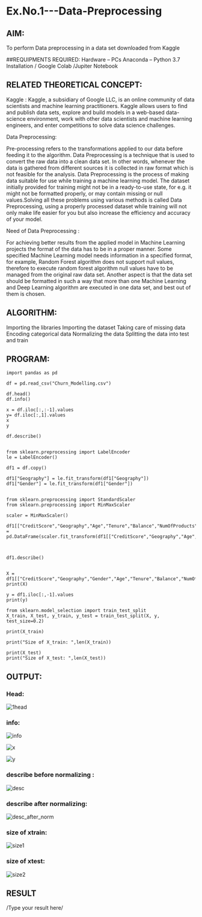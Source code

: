 # Ex.No.1---Data-Preprocessing
## AIM:

To perform Data preprocessing in a data set downloaded from Kaggle

##REQUIPMENTS REQUIRED:
Hardware – PCs
Anaconda – Python 3.7 Installation / Google Colab /Jupiter Notebook

## RELATED THEORETICAL CONCEPT:

Kaggle :
Kaggle, a subsidiary of Google LLC, is an online community of data scientists and machine learning practitioners. Kaggle allows users to find and publish data sets, explore and build models in a web-based data-science environment, work with other data scientists and machine learning engineers, and enter competitions to solve data science challenges.

Data Preprocessing:

Pre-processing refers to the transformations applied to our data before feeding it to the algorithm. Data Preprocessing is a technique that is used to convert the raw data into a clean data set. In other words, whenever the data is gathered from different sources it is collected in raw format which is not feasible for the analysis.
Data Preprocessing is the process of making data suitable for use while training a machine learning model. The dataset initially provided for training might not be in a ready-to-use state, for e.g. it might not be formatted properly, or may contain missing or null values.Solving all these problems using various methods is called Data Preprocessing, using a properly processed dataset while training will not only make life easier for you but also increase the efficiency and accuracy of your model.

Need of Data Preprocessing :

For achieving better results from the applied model in Machine Learning projects the format of the data has to be in a proper manner. Some specified Machine Learning model needs information in a specified format, for example, Random Forest algorithm does not support null values, therefore to execute random forest algorithm null values have to be managed from the original raw data set.
Another aspect is that the data set should be formatted in such a way that more than one Machine Learning and Deep Learning algorithm are executed in one data set, and best out of them is chosen.


## ALGORITHM:
Importing the libraries
Importing the dataset
Taking care of missing data
Encoding categorical data
Normalizing the data
Splitting the data into test and train

## PROGRAM:
```
import pandas as pd

df = pd.read_csv("Churn_Modelling.csv")

df.head()
df.info()

x = df.iloc[:,:-1].values
y= df.iloc[:,1].values
x
y

df.describe()


from sklearn.preprocessing import LabelEncoder
le = LabelEncoder()

df1 = df.copy()

df1["Geography"] = le.fit_transform(df1["Geography"])
df1["Gender"] = le.fit_transform(df1["Gender"])


from sklearn.preprocessing import StandardScaler
from sklearn.preprocessing import MinMaxScaler

scaler = MinMaxScaler()

df1[["CreditScore","Geography","Age","Tenure","Balance","NumOfProducts","EstimatedSalary"]] = pd.DataFrame(scaler.fit_transform(df1[["CreditScore","Geography","Age","Tenure","Balance","NumOfProducts","EstimatedSalary"]]))



df1.describe()


X = df1[["CreditScore","Geography","Gender","Age","Tenure","Balance","NumOfProducts","HasCrCard","IsActiveMember","EstimatedSalary"]].values
print(X)

y = df1.iloc[:,-1].values
print(y)

from sklearn.model_selection import train_test_split
X_train, X_test, y_train, y_test = train_test_split(X, y, test_size=0.2)

print(X_train)

print("Size of X_train: ",len(X_train))

print(X_test)
print("Size of X_test: ",len(X_test))
```
## OUTPUT:
### Head:
![1head](https://user-images.githubusercontent.com/94154683/228591926-618062d0-fd7f-4181-a042-e1ee43a5d18d.png)
### info:
![info](https://user-images.githubusercontent.com/94154683/228591956-89263e4a-45cf-4eb3-89bd-16cf0a40c178.png)

![x](https://user-images.githubusercontent.com/94154683/228591978-71bd9fb4-acf6-4ed6-885e-4de18ae8af1c.png)

![y](https://user-images.githubusercontent.com/94154683/228592025-54fdf899-60b9-40a2-b60b-1d23ce73db9b.png)
### describe before normalizing :
![desc](https://user-images.githubusercontent.com/94154683/228592074-afc9569f-958d-40d3-8b2c-3ea72552aad0.png)
### describe after normalizing:
![desc_after_norm](https://user-images.githubusercontent.com/94154683/228592117-6fb6d8af-aaa9-45b9-96e4-6c2a6ce265de.png)
### size of xtrain:
![size1](https://user-images.githubusercontent.com/94154683/228592156-e5dbfef8-79bd-43c0-9d3c-96cd94e854a4.png)
### size of xtest:
![size2](https://user-images.githubusercontent.com/94154683/228592179-56762c01-f5dc-47ad-93ab-b4bdd147aced.png)

## RESULT
/Type your result here/
